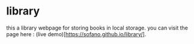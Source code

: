 # library
this a library webpage for storing books in local storage.
you can visit the page here : (live demo)[https://sofano.github.io/library/].
